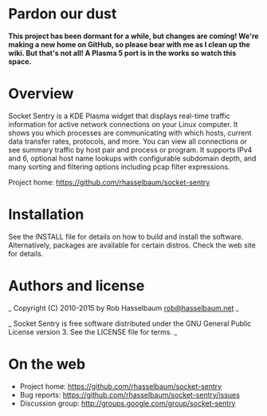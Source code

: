 # Pardon our dust

__This project has been dormant for a while, but changes are coming! We're making a new home on GitHub, so please bear with me as I clean up the wiki. But that's not all! A Plasma 5 port is in the works so watch this space.__

# Overview

Socket Sentry is a KDE Plasma widget that displays real-time traffic information for active network connections on your Linux computer. It shows you which processes are communicating with which hosts, current data transfer rates, protocols, and more. You can view all connections or see summary traffic by host pair and process or program. It supports IPv4 and 6, optional host name lookups with configurable subdomain depth, and many sorting and filtering options including pcap filter expressions.

Project home: https://github.com/rhasselbaum/socket-sentry

# Installation

See the INSTALL file for details on how to build and install the software. Alternatively, packages are available for certain distros. Check the web site for details.

# Authors and license

_ Copyright (C) 2010-2015 by Rob Hasselbaum <rob@hasselbaum.net> _

_ Socket Sentry is free software distributed under the GNU General Public	License version 3. See the LICENSE file for terms. _

# On the web

* Project home: https://github.com/rhasselbaum/socket-sentry
* Bug reports: https://github.com/rhasselbaum/socket-sentry/issues
* Discussion group: http://groups.google.com/group/socket-sentry
